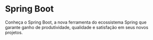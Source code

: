 <h1>Spring Boot</h1>

<p>Conheça o Spring Boot, a nova ferramenta do ecossistema Spring que garante ganho de produtividade, qualidade e satisfação em seus novos projetos.</p>